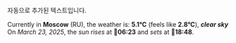 
자동으로 추가된 텍스트입니다.

<!--START_SECTION:weather:moscow-->
Currently in **Moscow** (RU), the weather is: **5.1°C** (feels like **2.8°C**), ***clear sky***<br/>
On *March 23, 2025*, the *sun rises* at 🌅**06:23** and *sets* at 🌇**18:48**.
<!--END_SECTION:weather-->
